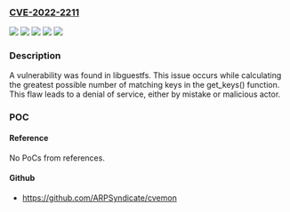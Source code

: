 ### [CVE-2022-2211](https://cve.mitre.org/cgi-bin/cvename.cgi?name=CVE-2022-2211)
![](https://img.shields.io/static/v1?label=Product&message=Red%20Hat%20Enterprise%20Linux%208&color=blue)
![](https://img.shields.io/static/v1?label=Product&message=Red%20Hat%20Enterprise%20Linux%209&color=blue)
![](https://img.shields.io/static/v1?label=Version&message=!%201%3A1.48.4-2.el9%20&color=brighgreen)
![](https://img.shields.io/static/v1?label=Version&message=!%208070020220921004438.3b9f49c4%20&color=brighgreen)
![](https://img.shields.io/static/v1?label=Vulnerability&message=Improper%20Restriction%20of%20Operations%20within%20the%20Bounds%20of%20a%20Memory%20Buffer&color=brighgreen)

### Description

A vulnerability was found in libguestfs. This issue occurs while calculating the greatest possible number of matching keys in the get_keys() function. This flaw leads to a denial of service, either by mistake or malicious actor.

### POC

#### Reference
No PoCs from references.

#### Github
- https://github.com/ARPSyndicate/cvemon

